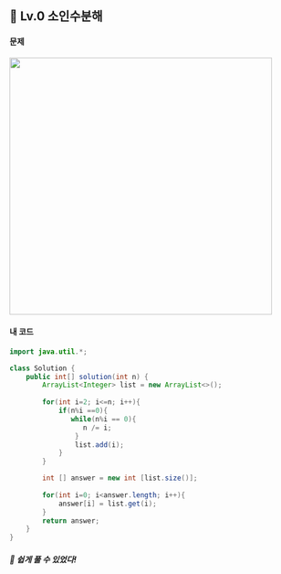 ## 📍 Lv.0 소인수분해 <br>

#### 문제 <br>
<img src="https://github.com/yejinsohn/TIL/assets/104317217/451055f9-6932-4634-8b72-1c502b2a7be3" width="460" height="450"/>

#### 내 코드 <br>

```Java
import java.util.*;

class Solution {
    public int[] solution(int n) {
        ArrayList<Integer> list = new ArrayList<>();
        
        for(int i=2; i<=n; i++){
            if(n%i ==0){
               while(n%i == 0){
                  n /= i;   
                }
                list.add(i);
            }
        }

        int [] answer = new int [list.size()];
        
        for(int i=0; i<answer.length; i++){
            answer[i] = list.get(i);
        }
        return answer;
    }
}
```

##### 🌿 쉽게 풀 수 있었다!
